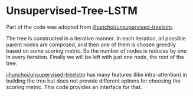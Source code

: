 # Unsupervised-Tree-LSTM

Part of the code was adopted from <a href='https://github.com/jihunchoi/unsupervised-treelstm'>jihunchoi/unsupervised-treelstm</a>.

The tree is constructed in a iterative manner. In each iteration, all possible parent nodes are composed, and then one of them is chosen greedily based on some scoring metric. So the number of nodes is reduces by one in every iteration. Finally we will be left with just one node, the root of the tree.

<a href='https://github.com/jihunchoi/unsupervised-treelstm'>jihunchoi/unsupervised-treelstm</a> has many features (like intra-attention) in building the tree but does not provide different options for choosing the scoring metric. This code provides an interface for that.
